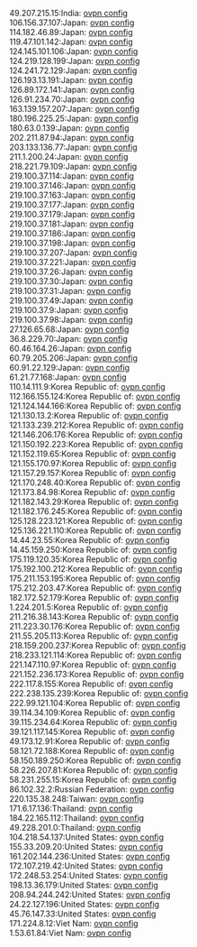 49.207.215.15:India: [ovpn config](vpn/49_207_215_15.ovpn)  
106.156.37.107:Japan: [ovpn config](vpn/106_156_37_107.ovpn)  
114.182.46.89:Japan: [ovpn config](vpn/114_182_46_89.ovpn)  
119.47.101.142:Japan: [ovpn config](vpn/119_47_101_142.ovpn)  
124.145.101.106:Japan: [ovpn config](vpn/124_145_101_106.ovpn)  
124.219.128.199:Japan: [ovpn config](vpn/124_219_128_199.ovpn)  
124.241.72.129:Japan: [ovpn config](vpn/124_241_72_129.ovpn)  
126.193.13.191:Japan: [ovpn config](vpn/126_193_13_191.ovpn)  
126.89.172.141:Japan: [ovpn config](vpn/126_89_172_141.ovpn)  
126.91.234.70:Japan: [ovpn config](vpn/126_91_234_70.ovpn)  
163.139.157.207:Japan: [ovpn config](vpn/163_139_157_207.ovpn)  
180.196.225.25:Japan: [ovpn config](vpn/180_196_225_25.ovpn)  
180.63.0.139:Japan: [ovpn config](vpn/180_63_0_139.ovpn)  
202.211.87.94:Japan: [ovpn config](vpn/202_211_87_94.ovpn)  
203.133.136.77:Japan: [ovpn config](vpn/203_133_136_77.ovpn)  
211.1.200.24:Japan: [ovpn config](vpn/211_1_200_24.ovpn)  
218.221.79.109:Japan: [ovpn config](vpn/218_221_79_109.ovpn)  
219.100.37.114:Japan: [ovpn config](vpn/219_100_37_114.ovpn)  
219.100.37.146:Japan: [ovpn config](vpn/219_100_37_146.ovpn)  
219.100.37.163:Japan: [ovpn config](vpn/219_100_37_163.ovpn)  
219.100.37.177:Japan: [ovpn config](vpn/219_100_37_177.ovpn)  
219.100.37.179:Japan: [ovpn config](vpn/219_100_37_179.ovpn)  
219.100.37.181:Japan: [ovpn config](vpn/219_100_37_181.ovpn)  
219.100.37.186:Japan: [ovpn config](vpn/219_100_37_186.ovpn)  
219.100.37.198:Japan: [ovpn config](vpn/219_100_37_198.ovpn)  
219.100.37.207:Japan: [ovpn config](vpn/219_100_37_207.ovpn)  
219.100.37.221:Japan: [ovpn config](vpn/219_100_37_221.ovpn)  
219.100.37.26:Japan: [ovpn config](vpn/219_100_37_26.ovpn)  
219.100.37.30:Japan: [ovpn config](vpn/219_100_37_30.ovpn)  
219.100.37.31:Japan: [ovpn config](vpn/219_100_37_31.ovpn)  
219.100.37.49:Japan: [ovpn config](vpn/219_100_37_49.ovpn)  
219.100.37.9:Japan: [ovpn config](vpn/219_100_37_9.ovpn)  
219.100.37.98:Japan: [ovpn config](vpn/219_100_37_98.ovpn)  
27.126.65.68:Japan: [ovpn config](vpn/27_126_65_68.ovpn)  
36.8.229.70:Japan: [ovpn config](vpn/36_8_229_70.ovpn)  
60.46.164.26:Japan: [ovpn config](vpn/60_46_164_26.ovpn)  
60.79.205.206:Japan: [ovpn config](vpn/60_79_205_206.ovpn)  
60.91.22.129:Japan: [ovpn config](vpn/60_91_22_129.ovpn)  
61.21.77.168:Japan: [ovpn config](vpn/61_21_77_168.ovpn)  
110.14.111.9:Korea Republic of: [ovpn config](vpn/110_14_111_9.ovpn)  
112.166.155.124:Korea Republic of: [ovpn config](vpn/112_166_155_124.ovpn)  
121.124.144.166:Korea Republic of: [ovpn config](vpn/121_124_144_166.ovpn)  
121.130.13.2:Korea Republic of: [ovpn config](vpn/121_130_13_2.ovpn)  
121.133.239.212:Korea Republic of: [ovpn config](vpn/121_133_239_212.ovpn)  
121.146.206.176:Korea Republic of: [ovpn config](vpn/121_146_206_176.ovpn)  
121.150.192.223:Korea Republic of: [ovpn config](vpn/121_150_192_223.ovpn)  
121.152.119.65:Korea Republic of: [ovpn config](vpn/121_152_119_65.ovpn)  
121.155.170.97:Korea Republic of: [ovpn config](vpn/121_155_170_97.ovpn)  
121.157.29.157:Korea Republic of: [ovpn config](vpn/121_157_29_157.ovpn)  
121.170.248.40:Korea Republic of: [ovpn config](vpn/121_170_248_40.ovpn)  
121.173.84.98:Korea Republic of: [ovpn config](vpn/121_173_84_98.ovpn)  
121.182.143.29:Korea Republic of: [ovpn config](vpn/121_182_143_29.ovpn)  
121.182.176.245:Korea Republic of: [ovpn config](vpn/121_182_176_245.ovpn)  
125.128.223.121:Korea Republic of: [ovpn config](vpn/125_128_223_121.ovpn)  
125.136.221.110:Korea Republic of: [ovpn config](vpn/125_136_221_110.ovpn)  
14.44.23.55:Korea Republic of: [ovpn config](vpn/14_44_23_55.ovpn)  
14.45.159.250:Korea Republic of: [ovpn config](vpn/14_45_159_250.ovpn)  
175.119.120.35:Korea Republic of: [ovpn config](vpn/175_119_120_35.ovpn)  
175.192.100.212:Korea Republic of: [ovpn config](vpn/175_192_100_212.ovpn)  
175.211.153.195:Korea Republic of: [ovpn config](vpn/175_211_153_195.ovpn)  
175.212.203.47:Korea Republic of: [ovpn config](vpn/175_212_203_47.ovpn)  
182.172.52.179:Korea Republic of: [ovpn config](vpn/182_172_52_179.ovpn)  
1.224.201.5:Korea Republic of: [ovpn config](vpn/1_224_201_5.ovpn)  
211.216.38.143:Korea Republic of: [ovpn config](vpn/211_216_38_143.ovpn)  
211.223.30.176:Korea Republic of: [ovpn config](vpn/211_223_30_176.ovpn)  
211.55.205.113:Korea Republic of: [ovpn config](vpn/211_55_205_113.ovpn)  
218.159.200.237:Korea Republic of: [ovpn config](vpn/218_159_200_237.ovpn)  
218.233.121.114:Korea Republic of: [ovpn config](vpn/218_233_121_114.ovpn)  
221.147.110.97:Korea Republic of: [ovpn config](vpn/221_147_110_97.ovpn)  
221.152.236.173:Korea Republic of: [ovpn config](vpn/221_152_236_173.ovpn)  
222.117.8.155:Korea Republic of: [ovpn config](vpn/222_117_8_155.ovpn)  
222.238.135.239:Korea Republic of: [ovpn config](vpn/222_238_135_239.ovpn)  
222.99.121.104:Korea Republic of: [ovpn config](vpn/222_99_121_104.ovpn)  
39.114.34.109:Korea Republic of: [ovpn config](vpn/39_114_34_109.ovpn)  
39.115.234.64:Korea Republic of: [ovpn config](vpn/39_115_234_64.ovpn)  
39.121.117.145:Korea Republic of: [ovpn config](vpn/39_121_117_145.ovpn)  
49.173.12.91:Korea Republic of: [ovpn config](vpn/49_173_12_91.ovpn)  
58.121.72.188:Korea Republic of: [ovpn config](vpn/58_121_72_188.ovpn)  
58.150.189.250:Korea Republic of: [ovpn config](vpn/58_150_189_250.ovpn)  
58.226.207.81:Korea Republic of: [ovpn config](vpn/58_226_207_81.ovpn)  
58.231.255.15:Korea Republic of: [ovpn config](vpn/58_231_255_15.ovpn)  
86.102.32.2:Russian Federation: [ovpn config](vpn/86_102_32_2.ovpn)  
220.135.38.248:Taiwan: [ovpn config](vpn/220_135_38_248.ovpn)  
171.6.17.136:Thailand: [ovpn config](vpn/171_6_17_136.ovpn)  
184.22.165.112:Thailand: [ovpn config](vpn/184_22_165_112.ovpn)  
49.228.201.0:Thailand: [ovpn config](vpn/49_228_201_0.ovpn)  
104.218.54.137:United States: [ovpn config](vpn/104_218_54_137.ovpn)  
155.33.209.20:United States: [ovpn config](vpn/155_33_209_20.ovpn)  
161.202.144.236:United States: [ovpn config](vpn/161_202_144_236.ovpn)  
172.107.219.42:United States: [ovpn config](vpn/172_107_219_42.ovpn)  
172.248.53.254:United States: [ovpn config](vpn/172_248_53_254.ovpn)  
198.13.36.179:United States: [ovpn config](vpn/198_13_36_179.ovpn)  
208.94.244.242:United States: [ovpn config](vpn/208_94_244_242.ovpn)  
24.22.127.196:United States: [ovpn config](vpn/24_22_127_196.ovpn)  
45.76.147.33:United States: [ovpn config](vpn/45_76_147_33.ovpn)  
171.224.8.12:Viet Nam: [ovpn config](vpn/171_224_8_12.ovpn)  
1.53.61.84:Viet Nam: [ovpn config](vpn/1_53_61_84.ovpn)  
